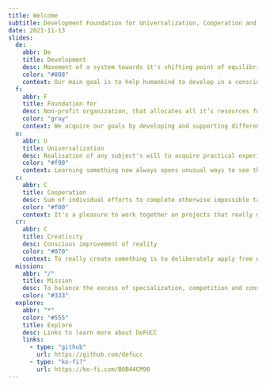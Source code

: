 ```yaml
---
title: Welcome
subtitle: Development Foundation for Universalization, Cooperation and Creativity
date: 2021-11-13
slides:
  de:
    abbr: De
    title: Development
    desc: Movement of a system towards it's shifting point of equilibrium
    color: "#808"
    context: Our main goal is to help humankind to develop in a conscious way. We’ve investigated three main directions, that need to be balanced in our society and in almost every side of our daily life.
  f:
    abbr: F
    title: Foundation for
    desc: Non-profit organization, that allocates all it’s resources for the fulfillment of its mission only
    color: "gray"
    context: We acquire our goals by developing and supporting different non-commercial projects, from small one-time events to complex socio-cultural designs, constructed of nested open projects.
  u:
    abbr: U
    title: Universalization
    desc: Realisation of any subject's will to acquire practical experience in multilateral study of the whole in existence.
    color: "#f90"
    context: Learning something new always opens unusual ways to see things and perform actions. Mastering a craft is crucial for being full-fledged part of modern society. Aquiring a second craft is a little easier as you already have some real life experience. Skills tend to transfer and help learn more and faster. Once you master a number of skills you can get into the flow of switching and learning crafts that reinforce each other. Creating complex projects needs dozens of diverse tasks. Being able to take and complete all of them for at least a small project is the aquisition of creative independence. Multilateral universally experienced creators are more of an ideal. People exploring something they've been passing by before is the reality we can bring together.
  c:
    abbr: C
    title: Cooperation
    desc: Sum of individual efforts to complete otherwise impossible tasks
    color: "#f00"
    context: It's a pleasure to work together on projects that really matter for the participants and others. Self-motivated and self-coordinated social action can accomplish almost anything. The more independent and universally experienced people are involved, the more complex projects may be realized collaboratively. Some may be there to learn, some will find new friends, some will just make use of the results at the end. It's so fun to build something for the good of others and us together.
  cr:
    abbr: C
    title: Creativity
    desc: Conscious improvement of reality
    color: "#070"
    context: To really create something is to deliberately apply free efforts to increase the subjective world perfection. People are able to envision ideal forms of things. And it helps them find ways to get a step towards unaccessable ultimate beauty. Creators find this as an endless journey for life.
  mission:
    abbr: "/"
    title: Mission
    desc: To balance the excess of specialization, competition and consumerism in modern culture by providing ways to explore creative collaboration potential of humans and the society as a whole.
    color: "#333"
  explore:
    abbr: "*"
    color: "#555"
    title: Explore
    desc: Links to learn more about DeFUCC
    links:
      - type: "github"
        url: https://github.com/defucc
      - type: "ko-fi?"
        url: https://ko-fi.com/B0B44CM90
---
```


<main-page :slides="$frontmatter.slides" />
